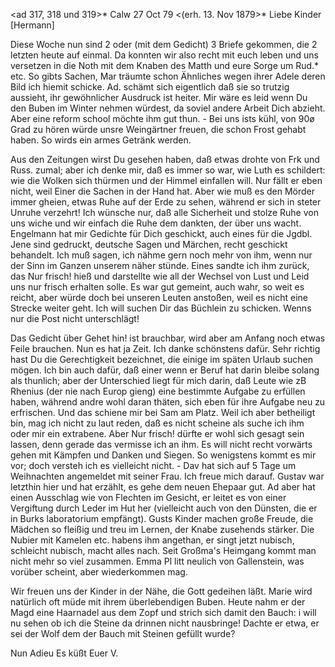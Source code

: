 <ad 317, 318 und 319>* Calw 27 Oct 79
 <(erh. 13. Nov 1879>*
Liebe Kinder [Hermann]

Diese Woche nun sind 2 oder (mit dem Gedicht) 3 Briefe gekommen, die 2 letzten heute auf einmal. Da konnten wir also recht mit euch leben und uns versetzen in die Noth mit dem Knaben des Matth und eure Sorge um Rud.<olf Gund>* etc. So gibts Sachen, Mar träumte schon Ähnliches wegen ihrer Adele deren Bild ich hiemit schicke. Ad. schämt sich eigentlich daß sie so trutzig aussieht, ihr gewöhnlicher Ausdruck ist heiter. Mir wäre es leid wenn Du den Buben im Winter nehmen würdest, da soviel andere Arbeit Dich abzieht. Aber eine reform school möchte ihm gut thun. - Bei uns ists kühl, von 90ø Grad zu hören würde unsre Weingärtner freuen, die schon Frost gehabt haben. So wirds ein armes Getränk werden.

Aus den Zeitungen wirst Du gesehen haben, daß etwas drohte von Frk und Russ. zumal; aber ich denke mir, daß es immer so war, wie Luth es schildert: wie die Wolken sich thürmen und der Himmel einfallen will. Nur fällt er eben nicht, weil Einer die Sachen in der Hand hat. Aber wie muß es den Mörder immer gheien, etwas Ruhe auf der Erde zu sehen, während er sich in steter Unruhe verzehrt! Ich wünsche nur, daß alle Sicherheit und stolze Ruhe von uns wiche und wir einfach die Ruhe dem dankten, der über uns wacht. 
Engelmann hat mir Gedichte für Dich geschickt, auch eines für die Jgdbl. Jene sind gedruckt, deutsche Sagen und Märchen, recht geschickt behandelt. Ich muß sagen, ich nähme gern noch mehr von ihm, wenn nur der Sinn im Ganzen unserem näher stünde. Eines sandte ich ihm zurück, das Nur frisch! hieß und darstellte wie all der Wechsel von Lust und Leid uns nur frisch erhalten solle. Es war gut gemeint, auch wahr, so weit es reicht, aber würde doch bei unseren Leuten anstoßen, weil es nicht eine Strecke weiter geht. Ich will suchen Dir das Büchlein zu schicken. Wenns nur die Post nicht unterschlägt!

Das Gedicht über Gehet hin! ist brauchbar, wird aber am Anfang noch etwas Feile brauchen. Nun es hat ja Zeit. Ich danke schönstens dafür. 
Sehr richtig hast Du die Gerechtigkeit bezeichnet, die einige im späten Urlaub suchen mögen. Ich bin auch dafür, daß einer wenn er Beruf hat darin bleibe solang als thunlich; aber der Unterschied liegt für mich darin, daß Leute wie zB Rhenius (der nie nach Europ gieng) eine bestimmte Aufgabe zu erfüllen haben, während andre wohl daran thäten, sich eben für ihre Aufgabe neu zu erfrischen. Und das schiene mir bei Sam am Platz. Weil ich aber betheiligt bin, mag ich nicht zu laut reden, daß es nicht scheine als suche ich ihm oder mir ein extrabene. Aber Nur frisch! dürfte er wohl sich gesagt sein lassen, denn gerade das vermisse ich an ihm. Es will nicht recht vorwärts gehen mit Kämpfen und Danken und Siegen. So wenigstens kommt es mir vor; doch versteh ich es vielleicht nicht. - Dav hat sich auf 5 Tage um Weihnachten angemeldet mit seiner Frau. Ich freue mich darauf. Gustav war letzthin hier und hat erzählt, es gehe dem neuen Ehepaar gut. Ad aber hat einen Ausschlag wie von Flechten im Gesicht, er leitet es von einer Vergiftung durch Leder im Hut her (vielleicht auch von den Dünsten, die er in Burks laboratorium empfängt). Gusts Kinder machen große Freude, die Mädchen so fleißig und treu im Lernen, der Knabe zusehends stärker. Die Nubier mit Kamelen etc. habens ihm angethan, er singt jetzt nubisch, schleicht nubisch, macht alles nach. Seit Großma's Heimgang kommt man nicht mehr so viel zusammen. Emma Pl litt neulich von Gallenstein, was vorüber scheint, aber wiederkommen mag.

Wir freuen uns der Kinder in der Nähe, die Gott gedeihen läßt. Marie wird natürlich oft müde mit ihrem überlebendigen Buben. Heute nahm er der Magd eine Haarnadel aus dem Zopf und strich sich damit den Bauch: i will nu sehen ob ich die Steine da drinnen nicht nausbringe! Dachte er etwa, er sei der Wolf dem der Bauch mit Steinen gefüllt wurde?

 Nun Adieu Es küßt Euer V.

